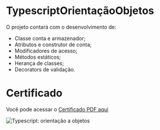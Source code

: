 # TypescriptOrientaçãoObjetos

O projeto contará com o desenvolvimento de:

- Classe conta e armazenador;
- Atributos e construtor de conta;
- Modificadores de acesso;
- Métodos estáticos;
- Herança de classes;
- Decorators de validação.

# Certificado

Você pode acessar o [Certificado PDF aqui](certificado/certificado.pdf)


![Typescript: orientação a objetos](https://imgur.com/9399vxd.png)



